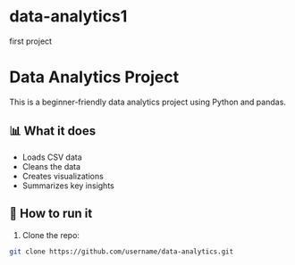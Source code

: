 # data-analytics1
first project

# Data Analytics Project

This is a beginner-friendly data analytics project using Python and pandas.

## 📊 What it does

- Loads CSV data
- Cleans the data
- Creates visualizations
- Summarizes key insights

## 🚀 How to run it

1. Clone the repo:
```bash
git clone https://github.com/username/data-analytics.git

